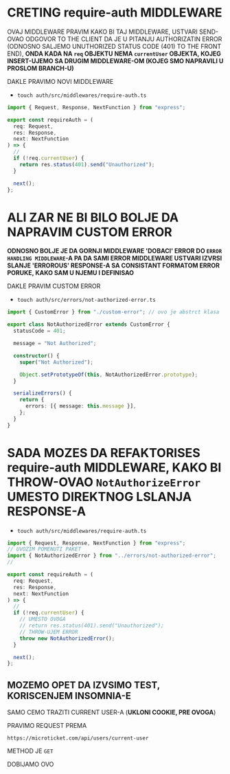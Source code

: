 # CRETING require-auth MIDDLEWARE

OVAJ MIDDLEWARE PRAVIM KAKO BI TAJ MIDDLEWARE, USTVARI SEND-OVAO ODGOVOR TO THE CLIENT DA JE U PITANJU AUTHORIZATIN ERROR (ODNOSNO SALJEMO UNUTHORIZED STATUS CODE (401) TO THE FRONT END), **ONDA KADA NA `req` OBJEKTU NEMA `currentUser` OBJEKTA, KOJEG INSERT-UJEMO SA DRUGIM MIDDLEWARE-OM (KOJEG SMO NAPRAVILI U PROSLOM BRANCH-U)**

DAKLE PRAVIMO NOVI MIDDLEWARE

- `touch auth/src/middlewares/require-auth.ts`

```ts
import { Request, Response, NextFunction } from "express";

export const requireAuth = (
  req: Request,
  res: Response,
  next: NextFunction
) => {
  //
  if (!req.currentUser) {
    return res.status(401).send("Unauthorized");
  }

  next();
};

```

# ALI ZAR NE BI BILO BOLJE DA NAPRAVIM CUSTOM ERROR

**ODNOSNO BOLJE JE DA GORNJI MIDDLEWARE 'DOBACI' ERROR DO `ERROR HANDLING MIDDLEWARE`-A PA DA SAMI ERROR MIDDLEWARE USTVARI IZVRSI SLANJE 'ERROROUS' RESPONSE-A SA CONSISTANT FORMATOM ERROR PORUKE, KAKO SAM U NJEMU I DEFINISAO**

DAKLE PRAVIM CUSTOM ERROR

- `touch auth/src/errors/not-authorized-error.ts`

```ts
import { CustomError } from "./custom-error"; // ovo je abstrct klasa

export class NotAuthorizedError extends CustomError {
  statusCode = 401;

  message = "Not Authorized";

  constructor() {
    super("Not Authorized");

    Object.setPrototypeOf(this, NotAuthorizedError.prototype);
  }

  serializeErrors() {
    return {
      errors: [{ message: this.message }],
    };
  }
}
```

# SADA MOZES DA REFAKTORISES require-auth MIDDLEWARE, KAKO BI THROW-OVAO `NotAuthorizeError` UMESTO DIREKTNOG LSLANJA RESPONSE-A

- `touch auth/src/middlewares/require-auth.ts`

```ts
import { Request, Response, NextFunction } from "express";
// UVOZIM POMENUTI PAKET
import { NotAuthorizedError } from "../errors/not-authorized-error";
//

export const requireAuth = (
  req: Request,
  res: Response,
  next: NextFunction
) => {
  //
  if (!req.currentUser) {
    // UMESTO OVOGA
    // return res.status(401).send("Unauthorized");
    // THROW-UJEM ERROR
    throw new NotAuthorizedError();
  }

  next();
};

```

## MOZEMO OPET DA IZVSIMO TEST, KORISCENJEM INSOMNIA-E

SAMO CEMO TRAZITI CURRENT USER-A (**UKLONI COOKIE, PRE OVOGA**)

PRAVIMO REQUEST PREMA

`https://microticket.com/api/users/current-user`

METHOD JE `GET`

DOBIJAMO OVO

```json

```
